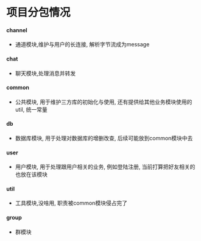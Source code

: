 # 项目分包情况
#### channel
* 通道模块,维护与用户的长连接, 解析字节流成为message
#### chat
* 聊天模块,处理消息并转发
#### common
* 公共模块, 用于维护三方库的初始化与使用, 还有提供给其他业务模块使用的util, 统一常量
#### db
* 数据库模块, 用于处理对数据库的增删改查, 后续可能放到common模块中去
#### user
* 用户模块, 用于处理跟用户相关的业务, 例如登陆注册, 当前打算把好友相关的也放在该模块
#### util
* 工具模块,没啥用, 职责被common模块侵占完了
#### group
* 群模块
  

